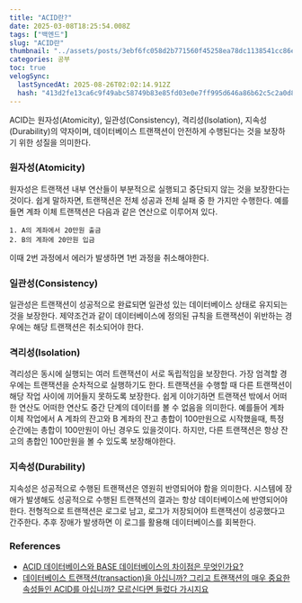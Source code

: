 ```yaml
---
title: "ACID란?"
date: 2025-03-08T18:25:54.008Z
tags: ["백엔드"]
slug: "ACID란"
thumbnail: "../assets/posts/3ebf6fc058d2b771560f45258ea78dc1138541cc86ee72d2be19cc856610dc88.png"
categories: 공부
toc: true
velogSync:
  lastSyncedAt: 2025-08-26T02:02:14.912Z
  hash: "413d2fe13ca6c9f49abc58749b83e85fd03e0e7ff995d646a86b62c5c2a0d850"
---
```


ACID는 원자성(Atomicity), 일관성(Consistency), 격리성(Isolation), 지속성(Durability)의 약자이며, 데이터베이스 트랜잭션이 안전하게 수행된다는 것을 보장하기 위한 성질을 의미한다.

### 원자성(Atomicity)
원자성은 트랜잭션 내부 연산들이 부분적으로 실행되고 중단되지 않는 것을 보장한다는 것이다. 쉽게 말하자면, 트랜잭션은 전체 성공과 전체 실패 중 한 가지만 수행한다. 예를 들면 계좌 이체 트랜잭션은 다음과 같은 연산으로 이루어져 있다.
```
1. A의 계좌에서 20만원 출금
2. B의 계좌에 20만원 입금
```
이때 2번 과정에서 에러가 발생하면 1번 과정을 취소해야한다.

### 일관성(Consistency)
일관성은 트랜잭션이 성공적으로 완료되면 일관성 있는 데이터베이스 상태로 유지되는 것을 보장한다. 제약조건과 같이 데이터베이스에 정의된 규칙을 트랜잭션이 위반하는 경우에는 해당 트랜잭션은 취소되어야 한다. 

### 격리성(Isolation)
격리성은 동시에 실행되는 여러 트랜잭션이 서로 독립적임을 보장한다. 가장 엄격할 경우에는 트랜잭션을 순차적으로 실행하기도 한다. 트랜잭션을 수행할 때 다른 트랜잭션이 해당 작업 사이에 끼어들지 못하도록 보장한다. 쉽게 이야기하면 트랜잭션 밖에서 어떠한 연산도 어떠한 연산도 중간 단계의 데이터를 볼 수 없음을 의미한다. 
예를들어 계좌 이체 작업에서 A 계좌의 잔고와 B 계좌의 잔고 총합이 100만원으로 시작했을때, 특정 순간에는 총합이 100만원이 아닌 경우도 있을것이다. 하지만, 다른 트랜잭션은 항상 잔고의 총합인 100만원을 볼 수 있도록 보장해야한다. 

### 지속성(Durability)
지속성은 성공적으로 수행된 트랜잭션은 영원히 반영되어야 함을 의미한다. 시스템에 장애가 발생해도 성공적으로 수행된 트랜잭션의 결과는 항상 데이터베이스에 반영되어야한다. 전형적으로 트랜잭션은 로그로 남고, 로그가 저장되어야 트랜잭션이 성공했다고 간주한다. 추후 장애가 발생하면 이 로그를 활용해 데이터베이스를 회복한다.

### References
- [ACID 데이터베이스와 BASE 데이터베이스의 차이점은 무엇인가요?](https://aws.amazon.com/ko/compare/the-difference-between-acid-and-base-database/)
- [데이터베이스 트랜잭션(transaction)을 아십니까? 그리고 트랜잭션의 매우 중요한 속성들인 ACID를 아십니까? 모르신다면 들렀다 가시지요](https://www.youtube.com/watch?v=sLJ8ypeHGlM)